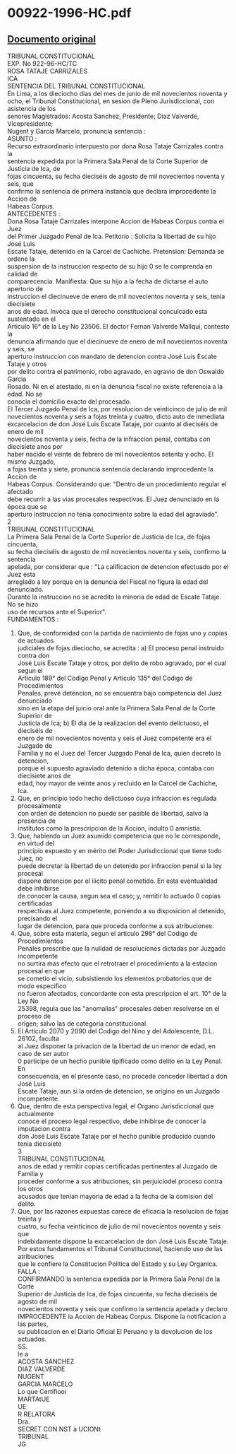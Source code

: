 
00922-1996-HC.pdf
=================
  
[Documento original](https://tc.gob.pe/jurisprudencia/1998/00922-1996-HC.pdf)  
---  
TRIBUNAL CONSTITUCIONAL  
EXP. No 922-96-HC/TC  
ROSA TATAJE CARRIZALES  
ICA  
SENTENCIA DEL TRIBUNAL CONSTITUCIONAL  
En Lima, a los dieciocho dias del mes de junio de mil novecientos noventa y  
ocho, el Tribunal Constitucional, en sesion de Pleno Jurisdiccional, con asistencia de los  
senores Magistrados: Acosta Sanchez, Presidente; Diaz Valverde, Vicepresidente;  
Nugent y Garcia Marcelo, pronuncia sentencia :  
ASUNTO :  
Recurso extraordinario interpuesto por dona Rosa Tataje Carrizales contra la  
sentencia expedida por la Primera Sala Penal de la Corte Superior de Justicia de Ica, de  
fojas cincuenta, su fecha dieciséis de agosto de mil novecientos noventa y seis, que  
confirmo la sentencia de primera instancia que declara improcedente la Accion de  
Habeas Corpus.  
ANTECEDENTES :  
Dona Rosa Tataje Carrizales interpone Accion de Habeas Corpus contra el Juez  
del Primer Juzgado Penal de Ica. Petitorio : Solicita la libertad de su hijo José Luis  
Escate Tataje, detenido en la Carcel de Cachiche. Pretension: Demanda se ordene la  
suspension de la instruccion respecto de su hijo 0 se le comprenda en calidad de  
comparecencia. Manifiesta: Que su hijo a la fecha de dictarse el auto apertorio de  
instruccion el diecinueve de enero de mil novecientos noventa y seis, tenia diecisiete  
anos de edad. Invoca que el derecho constitucional conculcado esta sustentado en el  
Articulo 16° de la Ley No 23506. El doctor Fernan Valverde Mallqui, contesto la  
denuncia afirmando que el diecinueve de enero de mil novecientos noventa y seis, se  
aperturo instruccion con mandato de detencion contra José Luis Escate Tataje y otros  
por delito contra el patrimonio, robo agravado, en agravio de don Oswaldo Garcia  
Rosado. Ni en el atestado, ni en la denuncia fiscal no existe referencia a la edad. No se  
conocia el domicilio exacto del procesado.  
El Tercer Juzgado Penal de Ica, por resolucion de veinticinco de julio de mil  
novecientos noventa y seis a fojas treinta y cuatro, dicto auto de inmediata  
excarcelacion de don José Luis Escate Tataje, por cuanto al dieciséis de enero de mil  
novecientos noventa y seis, fecha de la infraccion penal, contaba con diecisiete anos por  
haber nacido el veinte de febrero de mil novecientos setenta y ocho. El mismo Juzgado,  
a fojas treinta y siete, pronuncia sentencia declarando improcedente la Accion de  
Habeas Corpus. Considerando que: "Dentro de un procedimiento regular el afectado  
debe recurrir a las vias procesales respectivas. El Juez denunciado en la época que se  
aperturo instruccion no tenia conocimiento sobre la edad del agraviado".  
2  
TRIBUNAL CONSTITUCIONAL  
La Primera Sala Penal de la Corte Superior de Justicia de Ica, de fojas cincuenta,  
su fecha dieciséis de agosto de mil novecientos noventa y seis, confirmo la sentencia  
apelada, por considerar que : "La calificacion de detencion efectuado por el Juez esta  
arreglado a ley porque en la denuncia del Fiscal no figura la edad del denunciado.  
Durante la instruccion no se acredito la minoria de edad de Escate Tataje. No se hizo  
uso de recursos ante el Superior".  
FUNDAMENTOS :  
1. Que, de conformidad con la partida de nacimiento de fojas uno y copias de actuados  
judiciales de fojas dieciocho, se acredita : a) El proceso penal instruido contra don  
José Luis Escate Tataje y otros, por delito de robo agravado, por el cual segun el  
Articulo 189° del Codigo Penal y Articulo 135° del Codigo de Procedimientos  
Penales, prevé detencion, no se encuentra bajo competencia del Juez denunciado  
sino en la etapa del juicio oral ante la Primera Sala Penal de la Corte Superior de  
Justicia de Ica; b) El dia de la realizacion del evento delictuoso, el dieciséis de  
enero de mil novecientos noventa y seis el Juez competente era el Juzgado de  
Familia y no el Juez del Tercer Juzgado Penal de Ica, quien decreto la detencion,  
porque el supuesto agraviado detenido a dicha época, contaba con diecisiete anos de  
edad, hoy mayor de veinte anos y recluido en la Carcel de Cachiche, Ica.  
2. Que, en principio todo hecho delictuoso cuya infraccion es regulada procesalmente  
con orden de detencion no puede ser pasible de libertad, salvo la presencia de  
institutos como la prescripcion de la Accion, indulto 0 amnistia.  
3. Que, habiendo un Juez asumido competencia que no le corresponde, en virtud del  
principio expuesto y en mérito del Poder Jurisdiccional que tiene todo Juez, no  
puede decretar la libertad de un detenido por infraccion penal si la ley procesal  
dispone detencion por el ilicito penal cometido. En esta eventualidad debe inhibirse  
de conocer la causa, segun sea el caso; y, remitir lo actuado 0 copias certificadas  
respectivas al Juez competente, poniendo a su disposicion al detenido, precisando el  
lugar de detencion, para que proceda conforme a sus atribuciones.  
4. Que, sobre esta materia, segun el articulo 298° del Codigo de Procedimientos  
Penales prescribe que la nulidad de resoluciones dictadas por Juzgado incompetente  
no surtira mas efecto que el retrotraer el procedimiento a la estacion procesal en que  
se cometio el vicio, subsistiendo los elementos probatorios que de modo especifico  
no fueron afectados, concordante con esta prescripcion el art. 10° de la Ley No  
25398, regula que las "anomalias" procesales deben resolverse en el proceso de  
origen; salvo las de categoria constitucional.  
5. El Articulo 2070 y 2090 del Codigo del Nino y del Adolescente, D.L. 26102, faculta  
al Juez disponer la privacion de la libertad de un menor de edad, en caso de ser autor  
0 participe de un hecho punible tipificado como delito en la Ley Penal. En  
consecuencia, en el presente caso, no procede conceder libertad a don José Luis  
Escate Tataje, aun si la orden de detencion, se origino en un Juzgado incompetente.  
6. Que, dentro de esta perspectiva legal, el Organo Jurisdiccional que actualmente  
conoce el proceso legal respectivo, debe inhibirse de conocer la imputacion contra  
don José Luis Escate Tataje por el hecho punible producido cuando tenia diecisiete  
3  
TRIBUNAL CONSTITUCIONAL  
anos de edad y remitir copias certificadas pertinentes al Juzgado de Familia y  
proceder conforme a sus atribuciones, sin perjuiciodel proceso contra los otros  
acusados que tenian mayoria de edad a la fecha de la comision del delito.  
7. Que, por las razones expuestas carece de eficacia la resolucion de fojas treinta y  
cuatro, su fecha veinticinco de julio de mil novecientos noventa y seis que  
indebidamente dispone la excarcelacion de don José Luis Escate Tataje.  
Por estos fundamentos el Tribunal Constitucional, haciendo uso de las atribuciones  
que le confiere la Constitucion Politica del Estado y su Ley Organica.  
FALLA :  
CONFIRMANDO la sentencia expedida por la Primera Sala Penal de la Corte  
Superior de Justicia de Ica, de fojas cincuenta, su fecha dieciséis de agosto de mil  
novecientos noventa y seis que confirmo la sentencia apelada y declaro  
IMPROCEDENTE la Accion de Habeas Corpus. Dispone la notificacion a las partes,  
su publicacion en el Diario Oficial El Peruano y la devolucion de los actuados.  
SS.  
le a  
ACOSTA SANCHEZ  
DIAZ VALVERDE  
NUGENT  
GARCIA MARCELO  
Lo que Certifiooi  
MARTAtUE  
UE  
R RELATORA  
Dra.  
SECRET CON NST à UCIONt  
TRIBUNAL  
JG